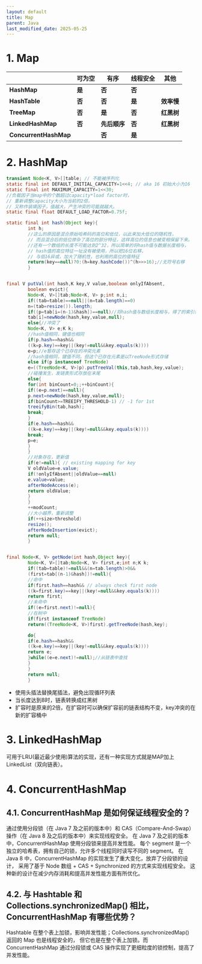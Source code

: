 ```yaml
---
layout: default
title: Map
parent: Java
last_modified_date: 2025-05-25
---
```


# 1. Map

|                       | **可为空** | **有序**   | **线程安全** | **其他**  |
|-----------------------|---------|----------|----------|---------|
| **HashMap**           | **是**   | **否**    | **否**    |         |
| **HashTable**         | **否**   | **否**    | **是**    | **效率慢** |
| **TreeMap**           | **否**   | **是**    | **否**    | **红黑树** |
| **LinkedHashMap**     | **否**   | **先后顺序** | **否**    | **红黑树** |
| **ConcurrentHashMap** |         | **否**    | **是**    |         |

# 2. HashMap

```java
transient Node<K, V>[]table; // 不能被序列化
static final int DEFAULT_INITIAL_CAPACITY=1<<4; // aka 16 初始大小为16
static final int MAXIMUM_CAPACITY=1<<30;
//负载因子当map中的个数超过capacity*load factor时，
// 重新调整capacity大小为当前的2倍，
// 又称作装填因子，值越大，产生冲突的可能就越大。
static final float DEFAULT_LOAD_FACTOR=0.75f;

static final int hash(Object key){
        int h;
        //这么的原因是混合原始哈希码的高位和低位，以此来加大低位的随机性，
        // 而且混合后的低位掺杂了高位的部分特征，这样高位的信息也被变相保留下来。
        //还有一个数组的长度不可能达到2^32，所以简单的将hash值与数据长度相与，
        // hash值的高位特征一址没有被使用，所以把16位右移，
        // 与低16异或，加大了随机性，也利用的高位的值特征
        return(key==null)?0:(h=key.hashCode())^(h>>>16);//无符号右移
        }


final V putVal(int hash,K key,V value,boolean onlyIfAbsent,
        boolean evict){
        Node<K, V>[]tab;Node<K, V> p;int n,i;
        if((tab=table)==null||(n=tab.length)==0)
        n=(tab=resize()).length;
        if((p=tab[i=(n-1)&hash])==null)//将hash值与数组长度相与，得了的索引值不冲突，直接存入
        tab[i]=newNode(hash,key,value,null);
        else{//冲突了
        Node<K, V> e;K k;
        //hash值相同，键值也相同
        if(p.hash==hash&&
        ((k=p.key)==key||(key!=null&&key.equals(k))))
        e=p;//e暂存这个已存在的冲突元素
        //hash值相同，键值不同，但这个已存在元素是以TreeNode形式存储
        else if(p instanceof TreeNode)
        e=((TreeNode<K, V>)p).putTreeVal(this,tab,hash,key,value);
        //碰撞发生，发链表形式存放在末尾
        else{
        for(int binCount=0;;++binCount){
        if((e=p.next)==null){
        p.next=newNode(hash,key,value,null);
        if(binCount>=TREEIFY_THRESHOLD-1) // -1 for 1st
        treeifyBin(tab,hash);
        break;
        }
        if(e.hash==hash&&
        ((k=e.key)==key||(key!=null&&key.equals(k))))
        break;
        p=e;
        }
        }
        //对象存在，更新值
        if(e!=null){ // existing mapping for key
        V oldValue=e.value;
        if(!onlyIfAbsent||oldValue==null)
        e.value=value;
        afterNodeAccess(e);
        return oldValue;
        }
        }
        ++modCount;
        //大小越界，重新调整
        if(++size>threshold)
        resize();
        afterNodeInsertion(evict);
        return null;
        }


final Node<K, V> getNode(int hash,Object key){
        Node<K, V>[]tab;Node<K, V> first,e;int n;K k;
        if((tab=table)!=null&&(n=tab.length)>0&&
        (first=tab[(n-1)&hash])!=null){
        //命中
        if(first.hash==hash&& // always check first node
        ((k=first.key)==key||(key!=null&&key.equals(k))))
        return first;
        //未命中
        if((e=first.next)!=null){
        //在树中
        if(first instanceof TreeNode)
        return((TreeNode<K, V>)first).getTreeNode(hash,key);

        do{
        if(e.hash==hash&&
        ((k=e.key)==key||(key!=null&&key.equals(k))))
        return e;
        }while((e=e.next)!=null);//从链表中查找
        }
        }
        return null;
        }
```

- 使用头插法替换尾插法，避免出现循环列表
- 当长度达到8时，链表转换成红黑树
- 扩容时是原来的2倍，在扩容时可以确保扩容前的链表结构不变，key冲突的在新的扩容桶中

# 3. LinkedHashMap

可用于LRU(最近最少使用)算法的实现，还有一种实现方式就是MAP加上LinkedList（双向链表）。

# 4. ConcurrentHashMap

## 4.1. ConcurrentHashMap 是如何保证线程安全的？

通过使用分段锁（在 Java 7 及之前的版本中）和 CAS（Compare-And-Swap）操作（在 Java 8 及之后的版本中）来实现线程安全。
在 Java 7 及之前的版本中，ConcurrentHashMap 使用分段锁来提高并发性能。
每个 segment 是一个独立的哈希表，拥有自己的锁，允许多个线程同时读写不同的 segment。
在 Java 8 中，ConcurrentHashMap 的实现发生了重大变化，放弃了分段锁的设计，
采用了基于 Node 数组 + CAS + Synchronized 的方式来实现线程安全。
这种新的设计在减少内存消耗和提高并发性能方面有所优化。

## 4.2. 与 Hashtable 和 Collections.synchronizedMap() 相比，ConcurrentHashMap 有哪些优势？

Hashtable 在整个表上加锁，影响并发性能；Collections.synchronizedMap() 返回的 Map 也是线程安全的，
但它也是在整个表上加锁。而 ConcurrentHashMap 通过分段锁或 CAS 操作实现了更细粒度的锁控制，提高了并发性能。